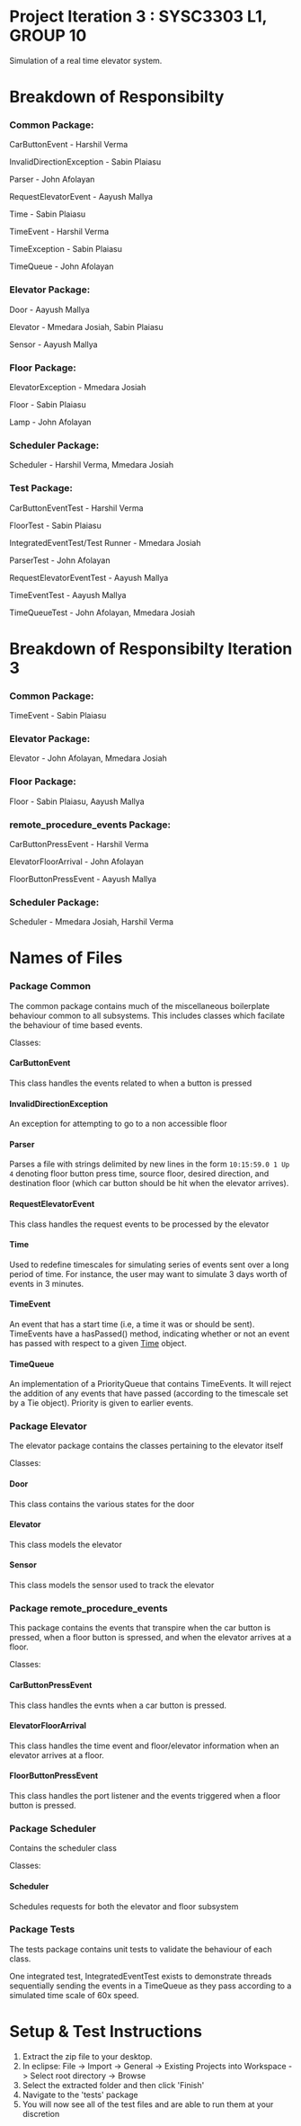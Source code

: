 # Project Iteration 3 : SYSC3303 L1, GROUP 10

Simulation of a real time elevator system. 


# Breakdown of Responsibilty 
 
### Common Package:
 
 CarButtonEvent - Harshil Verma
 
 InvalidDirectionException - Sabin Plaiasu
 
 Parser - John Afolayan
 
 RequestElevatorEvent - Aayush Mallya
 
 Time - Sabin Plaiasu
 
 TimeEvent - Harshil Verma
 
 TimeException - Sabin Plaiasu
 
 TimeQueue - John Afolayan
 
### Elevator Package:
 
 Door - Aayush Mallya
 
 Elevator - Mmedara Josiah, Sabin Plaiasu
 
 Sensor - Aayush Mallya
 
### Floor Package:

 ElevatorException - Mmedara Josiah
 
 Floor - Sabin Plaiasu
 
 Lamp - John Afolayan
 
### Scheduler Package:

 Scheduler - Harshil Verma, Mmedara Josiah
 
### Test Package:
 
 CarButtonEventTest - Harshil Verma
 
 FloorTest - Sabin Plaiasu
 
 IntegratedEventTest/Test Runner - Mmedara Josiah
 
 ParserTest - John Afolayan
 
 RequestElevatorEventTest - Aayush Mallya
 
 TimeEventTest - Aayush Mallya
 
 TimeQueueTest - John Afolayan, Mmedara Josiah
 
 # Breakdown of Responsibilty Iteration 3
 
 ### Common Package:
 
 TimeEvent - Sabin Plaiasu
 
 ### Elevator Package:
 
 Elevator - John Afolayan, Mmedara Josiah
 
 ### Floor Package:
 
 Floor - Sabin Plaiasu, Aayush Mallya
 
 ### remote_procedure_events Package:
 
 CarButtonPressEvent - Harshil Verma
 
 ElevatorFloorArrival - John Afolayan
 
 FloorButtonPressEvent - Aayush Mallya
 
 ### Scheduler Package:
 
 Scheduler - Mmedara Josiah, Harshil Verma
 
# Names of Files

### Package Common

The common package contains much of the miscellaneous boilerplate behaviour common to all subsystems. This includes classes which facilate the behaviour of time based events.

Classes:
#### CarButtonEvent
This class handles the events related to when a button is pressed
#### InvalidDirectionException
An exception for attempting to go to a non accessible floor
#### Parser
Parses a file with strings delimited by new lines in the form `10:15:59.0 1 Up 4` denoting floor button press time, source floor, desired direction, and destination floor (which car button should be hit when the elevator arrives). 
#### RequestElevatorEvent
This class handles the request events to be processed by the elevator
#### Time
Used to redefine timescales for simulating series of events sent over a long period of time. For instance, the user may want to simulate 3 days worth of events in 3 minutes.
#### TimeEvent
An event that has a start time (i.e, a time it was or should be sent). TimeEvents have a hasPassed() method, indicating whether or not an event has passed with respect to a given [Time](#Time) object.
#### TimeQueue
An implementation of a PriorityQueue that contains TimeEvents. It will reject the addition of any events that have passed (according to the timescale set by a Tie object). Priority is given to earlier events.

### Package Elevator
The elevator package contains the classes pertaining to the elevator itself 

Classes:
#### Door
This class contains the various states for the door
#### Elevator
This class models the elevator
#### Sensor
This class models the sensor used to track the elevator

### Package remote_procedure_events 
This package contains the events that transpire when the car button is pressed, when a floor button is spressed, and when the elevator arrives at a floor.

Classes:
#### CarButtonPressEvent
This class handles the evnts when a car button is pressed.
#### ElevatorFloorArrival
This class handles the time event and floor/elevator information when an elevator arrives at a floor.
#### FloorButtonPressEvent
This class handles the port listener and the events triggered when a floor button is pressed.


### Package Scheduler
Contains the scheduler class

Classes:
#### Scheduler
Schedules requests for both the elevator and floor subsystem

### Package Tests
The tests package contains unit tests to validate the behaviour of each class.

One integrated test, IntegratedEventTest exists to demonstrate threads sequentially sending the events in a TimeQueue as they pass according to a simulated time scale of 60x speed.

# Setup & Test Instructions

1. Extract the zip file to your desktop.
2. In eclipse: File -> Import -> General -> Existing Projects into Workspace -> Select root directory -> Browse
3. Select the extracted folder and then click 'Finish'
4. Navigate to the 'tests' package 
5. You will now see all of the test files and are able to run them at your discretion 


